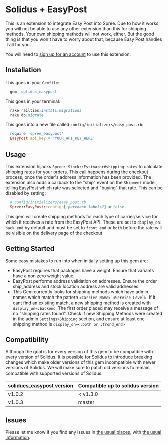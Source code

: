 # Solidus + EasyPost

This is an extension to integrate Easy Post into Spree. Due to how it works, you will not be able to use any other extension than this for shipping methods. Your own shipping methods will not work, either. But the good thing is that you won't have to worry about that, because Easy Post handles it all for you.

You will need to [sign up for an account](https://www.easypost.com/) to use this extension.

## Installation

This goes in your `Gemfile`:
```ruby
  gem 'solidus_easypost'
```

This goes in your terminal:
```ruby
  rake railties:install:migrations
  rake db:migrate
```

This goes into a new file called `config/initializers/easy_post.rb`:
```ruby
  require 'spree_easypost'
  EasyPost.api_key = 'YOUR_API_KEY_HERE'
```

## Usage

This extension hijacks `Spree::Stock::Estimator#shipping_rates` to calculate shipping rates for your orders. This call happens during the checkout process, once the order's address information has been provided.
The extension also adds a callback to the "ship" event on the `Shipment` model, telling EasyPost which rate was selected and "buying" that rate. This can be disabled by setting:

```ruby
  # config/initializers/easy_post.rb
  Spree::EasyPost::configs[:purchase_labels?] = false
```

This gem will create shipping methods for each type of carrier/service for which it receives a rate from the EasyPost API. These are set to  `display_on: back_end` by default and must be set to `front_end`
or `both` before the rate will be visible on the delivery page of the checkout.

## Getting Started

Some easy mistakes to run into when initially setting up this gem are:
- EasyPost requires that packages have a weight. Ensure that variants have a non
  zero weight value.
- EasyPost performs address validation on addresses. Ensure the order
  ship_address and stock location address are valid addresses.
- This Gem currently looks for shipping methods which have admin names which
  match the pattern `<Carrier Name> <Service Level>`. If it cant find an
  existing match, a new shipping method is created with `display_on=:backend`.
  The first order placed may receive a message of no "shipping rates found".
  Check if new Shipping Methods were created in the admin `Settings>Shipping`
  section, and ensure at least one shipping method is `display_on=<:both or :frond_end>`

## Compatibility

Although the goal is for every version of this gem to be compatible with every
version of Solidus. It is possible for Solidus to introduce breaking changes
which make older versions of this gem incompatible with newer versions of Solidus.
We will make sure to patch old versions to remain compatible with supported
versions of Solidus.

|solidues_easypost version|Compatible up to solidus version|
|---|---|
|v1.0.2|< v1.3.0|
|v1.0.3|master|

## Issues

Please let me know if you find any issues in [the usual places](https://github.com/solidusio-contrib/solidus_easypost/issues), with [the usual information](https://github.com/solidusio/solidus/blob/master/CONTRIBUTING.md).

